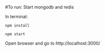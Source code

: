 #To run:
Start mongodb and redis

In terminal:

`npm install`

`npm start`

Open browser and go to http://localhost:3000/